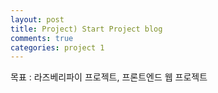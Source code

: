 ```yaml
---
layout: post
title: Project) Start Project blog
comments: true
categories: project 1
---
```


목표 : 라즈베리파이 프로젝트, 프론트엔드 웹 프로젝트